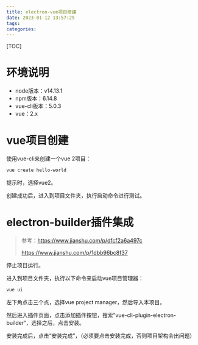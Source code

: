 ```yaml
---
title: electron-vue项目搭建
date: 2023-01-12 13:57:29
tags:
categories:
---
```


[TOC]

# 环境说明

* node版本：v14.13.1
* npm版本：6.14.8
* vue-cli版本：5.0.3
* vue：2.x



# vue项目创建

使用vue-cli来创建一个vue 2项目：

```sh
vue create hello-world
```

提示时，选择vue2。

创建成功后，进入到项目文件夹，执行启动命令进行测试。



# electron-builder插件集成

> 参考：https://www.jianshu.com/p/dfcf2a6a497c
>
> https://www.jianshu.com/p/1dbb96bc8f37

停止项目运行。

进入到项目文件夹，执行以下命令来启动vue项目管理器：

```sh
vue ui
```

左下角点击三个点，选择vue project manager，然后导入本项目。

然后进入插件页面，点击添加插件按钮，搜索”vue-cli-plugin-electron-builder“，选择之后，点击安装。

安装完成后，点击“安装完成”，（必须要点击安装完成，否则项目架构会出问题）





















